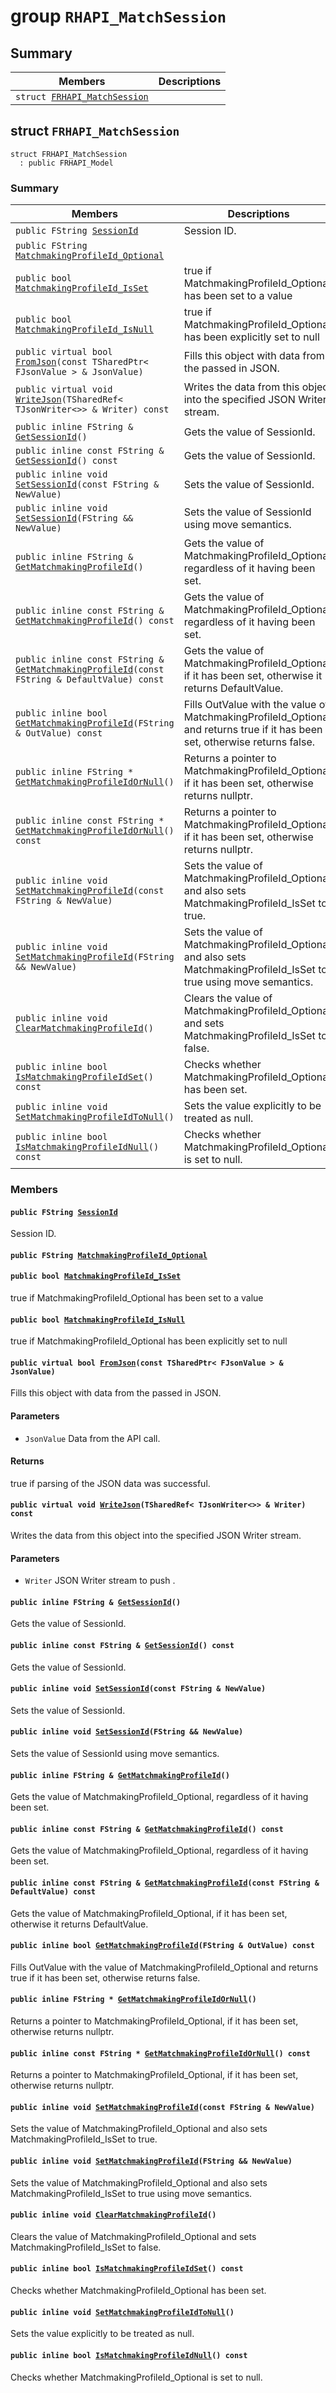 # group `RHAPI_MatchSession` <a id="group__RHAPI__MatchSession"></a>

## Summary

 Members                        | Descriptions                                
--------------------------------|---------------------------------------------
`struct `[`FRHAPI_MatchSession`](#structFRHAPI__MatchSession) | 

## struct `FRHAPI_MatchSession` <a id="structFRHAPI__MatchSession"></a>

```
struct FRHAPI_MatchSession
  : public FRHAPI_Model
```

### Summary

 Members                        | Descriptions                                
--------------------------------|---------------------------------------------
`public FString `[`SessionId`](#structFRHAPI__MatchSession_1a8b77d2997c9e8510dba7a59c146d84d0) | Session ID.
`public FString `[`MatchmakingProfileId_Optional`](#structFRHAPI__MatchSession_1ab7e89caa19dfe366a75e457dcce9df84) | 
`public bool `[`MatchmakingProfileId_IsSet`](#structFRHAPI__MatchSession_1aa41ad74778848a5236bae0c24c1bffc5) | true if MatchmakingProfileId_Optional has been set to a value
`public bool `[`MatchmakingProfileId_IsNull`](#structFRHAPI__MatchSession_1a11772773df94890a47bca6a1c5a03b28) | true if MatchmakingProfileId_Optional has been explicitly set to null
`public virtual bool `[`FromJson`](#structFRHAPI__MatchSession_1a0ca3b9c6415fec3618b589c8a2790b5a)`(const TSharedPtr< FJsonValue > & JsonValue)` | Fills this object with data from the passed in JSON.
`public virtual void `[`WriteJson`](#structFRHAPI__MatchSession_1a4453cde926ba30bcb940c682d908ea79)`(TSharedRef< TJsonWriter<>> & Writer) const` | Writes the data from this object into the specified JSON Writer stream.
`public inline FString & `[`GetSessionId`](#structFRHAPI__MatchSession_1ac8973b2343878c9fceb6d310ed416da4)`()` | Gets the value of SessionId.
`public inline const FString & `[`GetSessionId`](#structFRHAPI__MatchSession_1ab792f83bd80f35cc28398b868b32981a)`() const` | Gets the value of SessionId.
`public inline void `[`SetSessionId`](#structFRHAPI__MatchSession_1a0de515a8e818ddb0fd9c47361a84e320)`(const FString & NewValue)` | Sets the value of SessionId.
`public inline void `[`SetSessionId`](#structFRHAPI__MatchSession_1ad3c518b309d93fd0f9cd88749c8eec2f)`(FString && NewValue)` | Sets the value of SessionId using move semantics.
`public inline FString & `[`GetMatchmakingProfileId`](#structFRHAPI__MatchSession_1a3898eb17198f2c6681b86988bffda047)`()` | Gets the value of MatchmakingProfileId_Optional, regardless of it having been set.
`public inline const FString & `[`GetMatchmakingProfileId`](#structFRHAPI__MatchSession_1a47feecaa9659cf650d96005b32b5d6d1)`() const` | Gets the value of MatchmakingProfileId_Optional, regardless of it having been set.
`public inline const FString & `[`GetMatchmakingProfileId`](#structFRHAPI__MatchSession_1a82856ac725a2d578ba99d314eb9401d4)`(const FString & DefaultValue) const` | Gets the value of MatchmakingProfileId_Optional, if it has been set, otherwise it returns DefaultValue.
`public inline bool `[`GetMatchmakingProfileId`](#structFRHAPI__MatchSession_1ab554234d68fe02cccdfa012dae45c096)`(FString & OutValue) const` | Fills OutValue with the value of MatchmakingProfileId_Optional and returns true if it has been set, otherwise returns false.
`public inline FString * `[`GetMatchmakingProfileIdOrNull`](#structFRHAPI__MatchSession_1a5898021c34e711e1660ff68be84d3e95)`()` | Returns a pointer to MatchmakingProfileId_Optional, if it has been set, otherwise returns nullptr.
`public inline const FString * `[`GetMatchmakingProfileIdOrNull`](#structFRHAPI__MatchSession_1a78d9e35734195d65b78e589161d0f885)`() const` | Returns a pointer to MatchmakingProfileId_Optional, if it has been set, otherwise returns nullptr.
`public inline void `[`SetMatchmakingProfileId`](#structFRHAPI__MatchSession_1a160b1b1d01e0b332e92dfde4d43a3725)`(const FString & NewValue)` | Sets the value of MatchmakingProfileId_Optional and also sets MatchmakingProfileId_IsSet to true.
`public inline void `[`SetMatchmakingProfileId`](#structFRHAPI__MatchSession_1a80d3bdc3aa38fd0c8bcaac499eb26c38)`(FString && NewValue)` | Sets the value of MatchmakingProfileId_Optional and also sets MatchmakingProfileId_IsSet to true using move semantics.
`public inline void `[`ClearMatchmakingProfileId`](#structFRHAPI__MatchSession_1a619a8b5b4a2c7348fd5a26f7c4b10caf)`()` | Clears the value of MatchmakingProfileId_Optional and sets MatchmakingProfileId_IsSet to false.
`public inline bool `[`IsMatchmakingProfileIdSet`](#structFRHAPI__MatchSession_1a52b5e1c26a9078d4e341e74aec7b9f18)`() const` | Checks whether MatchmakingProfileId_Optional has been set.
`public inline void `[`SetMatchmakingProfileIdToNull`](#structFRHAPI__MatchSession_1a0896d1f5e2b7e033ad847563c776bef2)`()` | Sets the value explicitly to be treated as null.
`public inline bool `[`IsMatchmakingProfileIdNull`](#structFRHAPI__MatchSession_1a41a832d6f035be1573b5be34d18c5dc9)`() const` | Checks whether MatchmakingProfileId_Optional is set to null.

### Members

#### `public FString `[`SessionId`](#structFRHAPI__MatchSession_1a8b77d2997c9e8510dba7a59c146d84d0) <a id="structFRHAPI__MatchSession_1a8b77d2997c9e8510dba7a59c146d84d0"></a>

Session ID.

#### `public FString `[`MatchmakingProfileId_Optional`](#structFRHAPI__MatchSession_1ab7e89caa19dfe366a75e457dcce9df84) <a id="structFRHAPI__MatchSession_1ab7e89caa19dfe366a75e457dcce9df84"></a>

#### `public bool `[`MatchmakingProfileId_IsSet`](#structFRHAPI__MatchSession_1aa41ad74778848a5236bae0c24c1bffc5) <a id="structFRHAPI__MatchSession_1aa41ad74778848a5236bae0c24c1bffc5"></a>

true if MatchmakingProfileId_Optional has been set to a value

#### `public bool `[`MatchmakingProfileId_IsNull`](#structFRHAPI__MatchSession_1a11772773df94890a47bca6a1c5a03b28) <a id="structFRHAPI__MatchSession_1a11772773df94890a47bca6a1c5a03b28"></a>

true if MatchmakingProfileId_Optional has been explicitly set to null

#### `public virtual bool `[`FromJson`](#structFRHAPI__MatchSession_1a0ca3b9c6415fec3618b589c8a2790b5a)`(const TSharedPtr< FJsonValue > & JsonValue)` <a id="structFRHAPI__MatchSession_1a0ca3b9c6415fec3618b589c8a2790b5a"></a>

Fills this object with data from the passed in JSON.

#### Parameters
* `JsonValue` Data from the API call.

#### Returns
true if parsing of the JSON data was successful.

#### `public virtual void `[`WriteJson`](#structFRHAPI__MatchSession_1a4453cde926ba30bcb940c682d908ea79)`(TSharedRef< TJsonWriter<>> & Writer) const` <a id="structFRHAPI__MatchSession_1a4453cde926ba30bcb940c682d908ea79"></a>

Writes the data from this object into the specified JSON Writer stream.

#### Parameters
* `Writer` JSON Writer stream to push .

#### `public inline FString & `[`GetSessionId`](#structFRHAPI__MatchSession_1ac8973b2343878c9fceb6d310ed416da4)`()` <a id="structFRHAPI__MatchSession_1ac8973b2343878c9fceb6d310ed416da4"></a>

Gets the value of SessionId.

#### `public inline const FString & `[`GetSessionId`](#structFRHAPI__MatchSession_1ab792f83bd80f35cc28398b868b32981a)`() const` <a id="structFRHAPI__MatchSession_1ab792f83bd80f35cc28398b868b32981a"></a>

Gets the value of SessionId.

#### `public inline void `[`SetSessionId`](#structFRHAPI__MatchSession_1a0de515a8e818ddb0fd9c47361a84e320)`(const FString & NewValue)` <a id="structFRHAPI__MatchSession_1a0de515a8e818ddb0fd9c47361a84e320"></a>

Sets the value of SessionId.

#### `public inline void `[`SetSessionId`](#structFRHAPI__MatchSession_1ad3c518b309d93fd0f9cd88749c8eec2f)`(FString && NewValue)` <a id="structFRHAPI__MatchSession_1ad3c518b309d93fd0f9cd88749c8eec2f"></a>

Sets the value of SessionId using move semantics.

#### `public inline FString & `[`GetMatchmakingProfileId`](#structFRHAPI__MatchSession_1a3898eb17198f2c6681b86988bffda047)`()` <a id="structFRHAPI__MatchSession_1a3898eb17198f2c6681b86988bffda047"></a>

Gets the value of MatchmakingProfileId_Optional, regardless of it having been set.

#### `public inline const FString & `[`GetMatchmakingProfileId`](#structFRHAPI__MatchSession_1a47feecaa9659cf650d96005b32b5d6d1)`() const` <a id="structFRHAPI__MatchSession_1a47feecaa9659cf650d96005b32b5d6d1"></a>

Gets the value of MatchmakingProfileId_Optional, regardless of it having been set.

#### `public inline const FString & `[`GetMatchmakingProfileId`](#structFRHAPI__MatchSession_1a82856ac725a2d578ba99d314eb9401d4)`(const FString & DefaultValue) const` <a id="structFRHAPI__MatchSession_1a82856ac725a2d578ba99d314eb9401d4"></a>

Gets the value of MatchmakingProfileId_Optional, if it has been set, otherwise it returns DefaultValue.

#### `public inline bool `[`GetMatchmakingProfileId`](#structFRHAPI__MatchSession_1ab554234d68fe02cccdfa012dae45c096)`(FString & OutValue) const` <a id="structFRHAPI__MatchSession_1ab554234d68fe02cccdfa012dae45c096"></a>

Fills OutValue with the value of MatchmakingProfileId_Optional and returns true if it has been set, otherwise returns false.

#### `public inline FString * `[`GetMatchmakingProfileIdOrNull`](#structFRHAPI__MatchSession_1a5898021c34e711e1660ff68be84d3e95)`()` <a id="structFRHAPI__MatchSession_1a5898021c34e711e1660ff68be84d3e95"></a>

Returns a pointer to MatchmakingProfileId_Optional, if it has been set, otherwise returns nullptr.

#### `public inline const FString * `[`GetMatchmakingProfileIdOrNull`](#structFRHAPI__MatchSession_1a78d9e35734195d65b78e589161d0f885)`() const` <a id="structFRHAPI__MatchSession_1a78d9e35734195d65b78e589161d0f885"></a>

Returns a pointer to MatchmakingProfileId_Optional, if it has been set, otherwise returns nullptr.

#### `public inline void `[`SetMatchmakingProfileId`](#structFRHAPI__MatchSession_1a160b1b1d01e0b332e92dfde4d43a3725)`(const FString & NewValue)` <a id="structFRHAPI__MatchSession_1a160b1b1d01e0b332e92dfde4d43a3725"></a>

Sets the value of MatchmakingProfileId_Optional and also sets MatchmakingProfileId_IsSet to true.

#### `public inline void `[`SetMatchmakingProfileId`](#structFRHAPI__MatchSession_1a80d3bdc3aa38fd0c8bcaac499eb26c38)`(FString && NewValue)` <a id="structFRHAPI__MatchSession_1a80d3bdc3aa38fd0c8bcaac499eb26c38"></a>

Sets the value of MatchmakingProfileId_Optional and also sets MatchmakingProfileId_IsSet to true using move semantics.

#### `public inline void `[`ClearMatchmakingProfileId`](#structFRHAPI__MatchSession_1a619a8b5b4a2c7348fd5a26f7c4b10caf)`()` <a id="structFRHAPI__MatchSession_1a619a8b5b4a2c7348fd5a26f7c4b10caf"></a>

Clears the value of MatchmakingProfileId_Optional and sets MatchmakingProfileId_IsSet to false.

#### `public inline bool `[`IsMatchmakingProfileIdSet`](#structFRHAPI__MatchSession_1a52b5e1c26a9078d4e341e74aec7b9f18)`() const` <a id="structFRHAPI__MatchSession_1a52b5e1c26a9078d4e341e74aec7b9f18"></a>

Checks whether MatchmakingProfileId_Optional has been set.

#### `public inline void `[`SetMatchmakingProfileIdToNull`](#structFRHAPI__MatchSession_1a0896d1f5e2b7e033ad847563c776bef2)`()` <a id="structFRHAPI__MatchSession_1a0896d1f5e2b7e033ad847563c776bef2"></a>

Sets the value explicitly to be treated as null.

#### `public inline bool `[`IsMatchmakingProfileIdNull`](#structFRHAPI__MatchSession_1a41a832d6f035be1573b5be34d18c5dc9)`() const` <a id="structFRHAPI__MatchSession_1a41a832d6f035be1573b5be34d18c5dc9"></a>

Checks whether MatchmakingProfileId_Optional is set to null.

